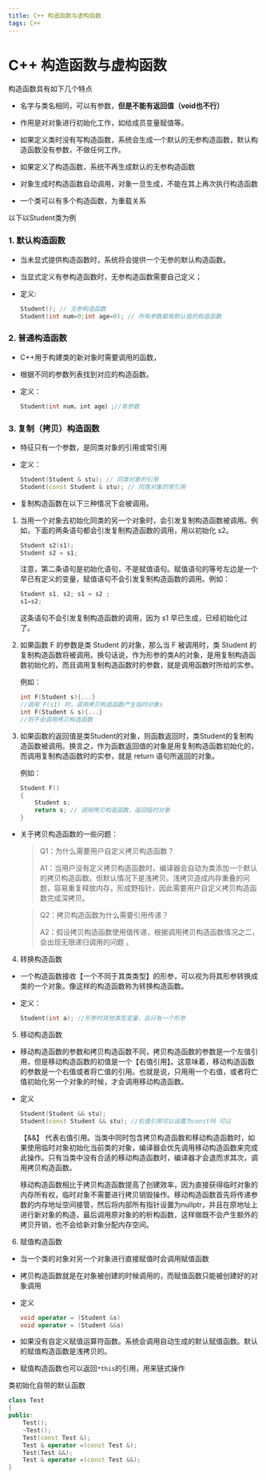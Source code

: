 ```yaml
---
title: C++ 构造函数与虚构函数
tags: C++
---
```



# C++ 构造函数与虚构函数

构造函数具有如下几个特点

+ 名字与类名相同，可以有参数，**但是不能有返回值（void也不行）**

+ 作用是对对象进行初始化工作，如给成员变量赋值等。

+ 如果定义类时没有写构造函数，系统会生成一个默认的无参构造函数，默认构造函数没有参数，不做任何工作。

+ 如果定义了构造函数，系统不再生成默认的无参构造函数

+ 对象生成时构造函数自动调用，对象一旦生成，不能在其上再次执行构造函数

+ 一个类可以有多个构造函数，为重载关系



以下以Student类为例

### 1. 默认构造函数

+ 当未显式提供构造函数时，系统将会提供一个无参的默认构造函数。

+ 当显式定义有参构造函数时，无参构造函数需要自己定义；


+ 定义:

    ```cpp
    Student(); // 无参构造函数
    Student(int num=0;int age=0); // 所有参数都有默认值的构造函数
    ```
    

### 2. 普通构造函数

+ C++用于构建类的新对象时需要调用的函数，

+ 根据不同的参数列表找到对应的构造函数。

+ 定义：
    ```cpp
    Student(int num，int age）;//有参数
    ```

### 3. 复制（拷贝）构造函数

+ 特征只有一个参数，是同类对象的引用或常引用

+ 定义：
    ```cpp
    Student(Student & stu); // 同类对象的引用
    Student(const Student & stu); // 同类对象的常引用
    ```
        
    
+ 复制构造函数在以下三种情况下会被调用。

1. 当用一个对象去初始化同类的另一个对象时，会引发复制构造函数被调用。例如，下面的两条语句都会引发复制构造函数的调用，用以初始化 s2。

    ```cpp
    Student s2(s1); 
    Student s2 = s1; 
    ```          

    注意，第二条语句是初始化语句，不是赋值语句。赋值语句的等号左边是一个早已有定义的变量，赋值语句不会引发复制构造函数的调用。例如：

    ```cpp
    Student s1, s2; s1 = s2 ;
    s1=s2;
    ```

    这条语句不会引发复制构造函数的调用，因为 s1 早已生成，已经初始化过了。
    
2. 如果函数 F 的参数是类 Student 的对象，那么当 F 被调用时，类 Student 的复制构造函数将被调用。换句话说，作为形参的类A的对象，是用复制构造函数初始化的，而且调用复制构造函数时的参数，就是调用函数时所给的实参。

    例如：
    ```cpp
    int F(Student s){...} 
    //调用 F(s1) 时，调用拷贝构造函数产生临时对象s
    int F(Student & s){...} 
    //则不会调用拷贝构造函数
    ```

3. 如果函数的返回值是类Student的对象，则函数返回时，类Student的复制构造函数被调用。换言之，作为函数返回值的对象是用复制构造函数初始化的，而调用复制构造函数时的实参，就是 return 语句所返回的对象。

    例如：
    ```cpp
    Student F()
    {
        Student s;
        return s; // 调用拷贝构造函数，返回临时对象
    }
    ```
        
+ 关于拷贝构造函数的一些问题：

    > Q1：为什么需要用户自定义拷贝构造函数？
    >
    >A1：当用户没有定义拷贝构造函数时，编译器会自动为类添加一个默认的拷贝构造函数。但默认情况下是浅拷贝。浅拷贝造成内存重叠的问题，容易重复释放内存，形成野指针，因此需要用户自定义拷贝构造函数完成深拷贝。

    >Q2：拷贝构造函数为什么需要引用传递？
    >
    >A2：假设拷贝构造函数使用值传递，根据调用拷贝构造函数情况之二，会出现无限递归调用的问题 。

4. 转换构造函数

+ 一个构造函数接收【一个不同于其类类型】的形参，可以视为将其形参转换成类的一个对象。像这样的构造函数称为转换构造函数。

+ 定义：
    ```cpp
    Student(int a); //形参时其他类型变量，且只有一个形参
    ```
        

5. 移动构造函数

+ 移动构造函数的参数和拷贝构造函数不同，拷贝构造函数的参数是一个左值引用，但是移动构造函数的初值是一个【右值引用】。这意味着，移动构造函数的参数是一个右值或者将亡值的引用。也就是说，只用用一个右值，或者将亡值初始化另一个对象的时候，才会调用移动构造函数。

+ 定义
    ```cpp
    Student(Student && stu); 
    Student(const Student && stu); //右值引用可以设置为const吗 可以
    ```
    
    【&&】 代表右值引用。当类中同时包含拷贝构造函数和移动构造函数时，如果使用临时对象初始化当前类的对象，编译器会优先调用移动构造函数来完成此操作。只有当类中没有合适的移动构造函数时，编译器才会退而求其次，调用拷贝构造函数。

    移动构造函数相比于拷贝构造函数提高了创建效率，因为直接获得临时对象的内存所有权，临时对象不需要进行拷贝销毁操作。移动构造函数首先将传递参数的内存地址空间接管，然后将内部所有指针设置为nullptr，并且在原地址上进行新对象的构造，最后调用原对象的的析构函数，这样做既不会产生额外的拷贝开销，也不会给新对象分配内存空间。

6. 赋值构造函数

+  当一个类的对象对另一个对象进行直接赋值时会调用赋值函数

+ 拷贝构造函数就是在对象被创建的时候调用的，而赋值函数只能被创建好的对象调用

+ 定义
    ```cpp
    void operator = (Student &s)
    void operator = (Student &&s)
    ```
+ 如果没有自定义赋值运算符函数。系统会调用自动生成的默认赋值函数。默认的赋值构造函数是浅拷贝的。

+ 赋值构造函数也可以返回`*this`的引用，用来链式操作

类初始化自带的默认函数

```cpp
class Test
{
public:
    Test();
    ~Test();
    Test(const Test &);
    Test & operator =(const Test &);
    Test(Test &&);
    Test & operator =(const Test &&);
}
```
